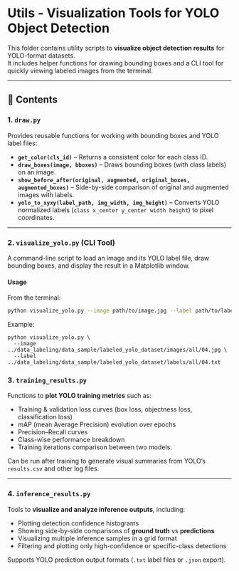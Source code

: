 # Utils - Visualization Tools for YOLO Object Detection

This folder contains utility scripts to **visualize object detection results** for YOLO-format datasets.  
It includes helper functions for drawing bounding boxes and a CLI tool for quickly viewing labeled images from the terminal.

---

## 📂 Contents

### 1. `draw.py`
Provides reusable functions for working with bounding boxes and YOLO label files:

- **`get_color(cls_id)`** – Returns a consistent color for each class ID.
- **`draw_boxes(image, bboxes)`** – Draws bounding boxes (with class labels) on an image.
- **`show_before_after(original, augmented, original_boxes, augmented_boxes)`** – Side-by-side comparison of original and augmented images with labels.
- **`yolo_to_xyxy(label_path, img_width, img_height)`** – Converts YOLO normalized labels (`class x_center y_center width height`) to pixel coordinates.

---

### 2. `visualize_yolo.py` (CLI Tool)
A command-line script to load an image and its YOLO label file, draw bounding boxes, and display the result in a Matplotlib window.

#### **Usage**
From the terminal:
```bash
python visualize_yolo.py --image path/to/image.jpg --label path/to/label.txt
```

Example:
```
python visualize_yolo.py \
  --image ../data_labeling/data_sample/labeled_yolo_dataset/images/all/04.jpg \
  --label ../data_labeling/data_sample/labeled_yolo_dataset/labels/all/04.txt
```
### 3. `training_results.py`

Functions to **plot YOLO training metrics** such as:

- Training & validation loss curves (box loss, objectness loss, classification loss)
- mAP (mean Average Precision) evolution over epochs
- Precision–Recall curves
- Class-wise performance breakdown
- Training iterations comparison between two models.

Can be run after training to generate visual summaries from YOLO’s `results.csv` and other log files.

---

### 4. `inference_results.py`

Tools to **visualize and analyze inference outputs**, including:

- Plotting detection confidence histograms
- Showing side-by-side comparisons of **ground truth** vs **predictions**
- Visualizing multiple inference samples in a grid format
- Filtering and plotting only high-confidence or specific-class detections

Supports YOLO prediction output formats (`.txt` label files or `.json` export).
